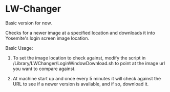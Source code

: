 # LW-Changer

Basic version for now.

Checks for a newer image at a specified location and downloads it into Yosemite's login screen image location.

Basic Usage:
1) To set the image location to check against, modify the script
  in /Library/LWChanger/LoginWindowDownload.sh to point at the
  image url you want to compare against.

2) At machine start up and once every 5 minutes it will check
   against the URL to see if a newer version is available, and
   if so, download it.
